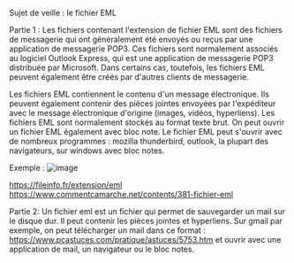 Sujet de veille : le fichier EML

Partie 1 : 
Les fichiers contenant l'extension de fichier EML sont des fichiers de messagerie qui ont généralement été envoyés ou reçus par une application de messagerie POP3. Ces fichiers sont normalement associés au logiciel Outlook Express, qui est une application de messagerie POP3 distribuée par Microsoft. Dans certains cas, toutefois, les fichiers EML peuvent également être créés par d'autres clients de messagerie.

Les fichiers EML contiennent le contenu d'un message électronique. Ils peuvent également contenir des pièces jointes envoyées par l'expéditeur avec le message électronique d'origine (images, vidéos, hyperliens). Les fichiers EML sont normalement stockés au format texte brut. On peut ouvrir un fichier EML également avec bloc note. Le fichier EML peut s'ouvrir avec de nombreux programmes : mozilla thunderbird, outlook, la plupart des navigateurs, sur windows avec bloc notes.

Exemple : 
![image](https://user-images.githubusercontent.com/40361420/145761112-022412c9-7af0-4e7b-9b18-d6d3ff48240e.png)


https://fileinfo.fr/extension/eml 
https://www.commentcamarche.net/contents/381-fichier-eml 


Partie 2: 
Un fichier eml est un fichier qui permet de sauvegarder un mail sur le disque dur. Il peut contenir les pièces jointes et hyperliens.
Sur gmail par exemple, on peut télécharger un mail dans ce format : 
https://www.pcastuces.com/pratique/astuces/5753.htm 
et ouvrir avec une application de mail, un navigateur ou le bloc notes.
